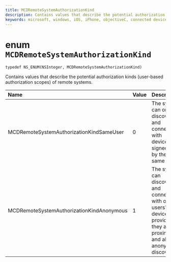 ```yaml
---
title: MCDRemoteSystemAuthorizationKind
description: Contains values that describe the potential authorization kinds (user-based authorization scopes) of remote systems.
keywords: microsoft, windows, iOS, iPhone, objectiveC, connected devices, Project Rome 
---
```


# enum `MCDRemoteSystemAuthorizationKind`

```
typedef NS_ENUM(NSInteger, MCDRemoteSystemAuthorizationKind)
```

Contains values that describe the potential authorization kinds (user-based authorization scopes) of remote systems.

|Name | Value | Description |
|:-- |:-- |:-- |
|MCDRemoteSystemAuthorizationKindSameUser | 0 | The system can only discover and connect with devices signed onto by the same user.|
|    MCDRemoteSystemAuthorizationKindAnonymous |1| The system can discover and connect with other users' devices, provided they are in proximity and allow anonymous discovery.|